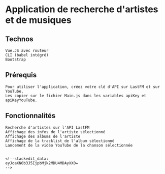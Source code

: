# Application de recherche d'artistes et de musiques

## Technos
```
Vue.JS avec routeur
CLI (babel intégré)
Bootstrap
```
## Prérequis
```
Pour utiliser l'application, créez votre clé d'API sur LastFM et sur YouTube.
Les copier sur le fichier Main.js dans les variables apiKey et apiKeyYouTube.
```
## Fonctionnalités
```
Recherche d'artistes sur l'API LastFM
Affichage des infos de l'artiste sélectionné
Affichage des albums de l'artiste
Affichage de la tracklist de l'album sélectionné
Lancement de la vidéo YouTube de la chanson sélectionnée


<!--stackedit_data:
eyJoaXN0b3J5IjpbMjk2MDU4MDAyXX0=
-->